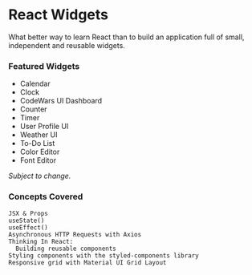 # React Widgets

What better way to learn React than to build an application full of small, independent and reusable widgets.

### Featured Widgets

- Calendar
- Clock
- CodeWars UI Dashboard
- Counter
- Timer
- User Profile UI
- Weather UI
- To-Do List
- Color Editor
- Font Editor
  <br>

<em>Subject to change.</em>

### Concepts Covered

```
JSX & Props
useState()
useEffect()
Asynchronous HTTP Requests with Axios
Thinking In React:
  Building reusable components
Styling components with the styled-components library
Responsive grid with Material UI Grid Layout
```
